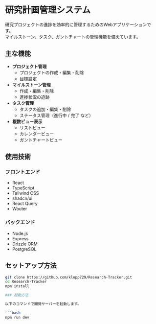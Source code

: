 # 研究計画管理システム

研究プロジェクトの進捗を効率的に管理するためのWebアプリケーションです。  
マイルストーン、タスク、ガントチャートの管理機能を備えています。

## 主な機能

- **プロジェクト管理**
  - プロジェクトの作成・編集・削除
  - 目標設定
- **マイルストーン管理**
  - 作成・編集・削除
  - 進捗状況の追跡
- **タスク管理**
  - タスクの追加・編集・削除
  - ステータス管理（進行中 / 完了 など）
- **複数ビュー表示**
  - リストビュー
  - カレンダービュー
  - ガントチャートビュー

## 使用技術

### フロントエンド
- React
- TypeScript
- Tailwind CSS
- shadcn/ui
- React Query
- Wouter

### バックエンド
- Node.js
- Express
- Drizzle ORM
- PostgreSQL

## セットアップ方法

```bash
git clone https://github.com/klopp729/Research-Tracker.git
cd Research-Tracker
npm install

### 起動方法

以下のコマンドで開発サーバーを起動します。

```bash
npm run dev

